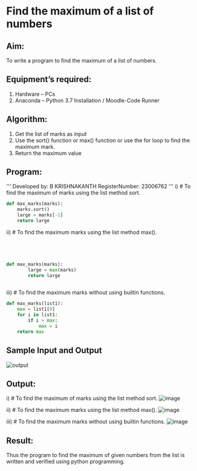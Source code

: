 # Find the maximum of a list of numbers
## Aim:
To write a program to find the maximum of a list of numbers.
## Equipment’s required:
1.	Hardware – PCs
2.	Anaconda – Python 3.7 Installation / Moodle-Code Runner
## Algorithm:
1.	Get the list of marks as input
2.	Use the sort() function or max() function or use the for loop to find the maximum mark.
3.	Return the maximum value
## Program:
''' 
Developed by: B KRISHNAKANTH
RegisterNumber: 23006762
'''
i)	# To find the maximum of marks using the list method sort.
```Python
def max_marks(marks):
    marks.sort()
    large = marks[-1]
    return large


```

ii)	# To find the maximum marks using the list method max().
```Python




def max_marks(marks):
        large = max(marks)
        return large
        

```

iii) # To find the maximum marks without using builtin functions.
```Python
def max_marks(list1):
    max = list1[0]
    for i in list1:
        if i > max:
            max = i
    return max


```
## Sample Input and Output
![output](./img/max_marks1.jpg) 

## Output:
i)	# To find the maximum of marks using the list method sort.
![image](https://github.com/Krishnakanth23006762/FindMaximum/assets/138849446/8159aabd-20f2-4444-8ba2-f37f766a64ce)

ii)	# To find the maximum marks using the list method max().
![image](https://github.com/Krishnakanth23006762/FindMaximum/assets/138849446/500a0b48-3d22-46f7-9dae-0efe3daad1bb)

iii) # To find the maximum marks without using builtin functions.
![image](https://github.com/Krishnakanth23006762/FindMaximum/assets/138849446/dab508dd-e05e-4c4b-8b43-faac4020a4e7)

## Result:
Thus the program to find the maximum of given numbers from the list is written and verified using python programming.
